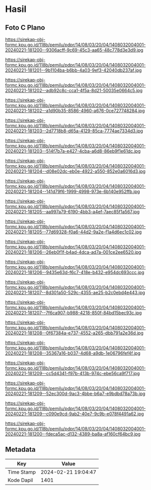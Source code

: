 # Hasil

## Foto C Plano

https://sirekap-obj-formc.kpu.go.id/118b/pemilu/pdpr/14/08/03/20/04/1408032004001-20240221-181200--9306acff-9c69-45c3-aa65-48c778d3e3d9.jpg

https://sirekap-obj-formc.kpu.go.id/118b/pemilu/pdpr/14/08/03/20/04/1408032004001-20240221-181201--9b1104ba-b6bb-4a03-9ef3-42040db237af.jpg

https://sirekap-obj-formc.kpu.go.id/118b/pemilu/pdpr/14/08/03/20/04/1408032004001-20240221-181202--adb92c8c-cca1-4f5a-8d21-50035e0664c5.jpg

https://sirekap-obj-formc.kpu.go.id/118b/pemilu/pdpr/14/08/03/20/04/1408032004001-20240221-181202--a1d90b35-8586-4960-a676-0ce727748284.jpg

https://sirekap-obj-formc.kpu.go.id/118b/pemilu/pdpr/14/08/03/20/04/1408032004001-20240221-181203--2d7718b8-d65a-4129-85ca-7774ae7334d3.jpg

https://sirekap-obj-formc.kpu.go.id/118b/pemilu/pdpr/14/08/03/20/04/1408032004001-20240221-181203--514f7b7a-e427-4cba-a6d8-86eb9f1e61dc.jpg

https://sirekap-obj-formc.kpu.go.id/118b/pemilu/pdpr/14/08/03/20/04/1408032004001-20240221-181204--d08e02dc-eb0e-4922-a550-852e0a6016d3.jpg

https://sirekap-obj-formc.kpu.go.id/118b/pemilu/pdpr/14/08/03/20/04/1408032004001-20240221-181204--141d79f6-1999-4998-973e-6b140e952ffb.jpg

https://sirekap-obj-formc.kpu.go.id/118b/pemilu/pdpr/14/08/03/20/04/1408032004001-20240221-181205--aa997a79-6190-4bb3-a4ef-7aec85f1a567.jpg

https://sirekap-obj-formc.kpu.go.id/118b/pemilu/pdpr/14/08/03/20/04/1408032004001-20240221-181205--77d69328-f0a6-44d2-9a2e-f1a4d6ec1c02.jpg

https://sirekap-obj-formc.kpu.go.id/118b/pemilu/pdpr/14/08/03/20/04/1408032004001-20240221-181206--26eb0f1f-b4ad-4dca-ad7a-001ce2ee6520.jpg

https://sirekap-obj-formc.kpu.go.id/118b/pemilu/pdpr/14/08/03/20/04/1408032004001-20240221-181206--9435e63d-f6c7-418e-b432-e954dc693ccc.jpg

https://sirekap-obj-formc.kpu.go.id/118b/pemilu/pdpr/14/08/03/20/04/1408032004001-20240221-181207--8d301a50-529c-4355-ae25-b2c0ebd4e443.jpg

https://sirekap-obj-formc.kpu.go.id/118b/pemilu/pdpr/14/08/03/20/04/1408032004001-20240221-181207--7f6ca907-b988-4218-850f-84bd15bec93c.jpg

https://sirekap-obj-formc.kpu.go.id/118b/pemilu/pdpr/14/08/03/20/04/1408032004001-20240221-181208--0f67384a-e737-4552-a265-dbb791a2e36d.jpg

https://sirekap-obj-formc.kpu.go.id/118b/pemilu/pdpr/14/08/03/20/04/1408032004001-20240221-181208--35367a16-b037-4d68-a9db-1e06796fef4f.jpg

https://sirekap-obj-formc.kpu.go.id/118b/pemilu/pdpr/14/08/03/20/04/1408032004001-20240221-181209--cc5d4341-f97b-413b-974c-ebe56ca9f717.jpg

https://sirekap-obj-formc.kpu.go.id/118b/pemilu/pdpr/14/08/03/20/04/1408032004001-20240221-181209--52ec300d-9ac3-4bbe-b6a7-e9bdbd78a73b.jpg

https://sirekap-obj-formc.kpu.go.id/118b/pemilu/pdpr/14/08/03/20/04/1408032004001-20240221-181209--c090e9cd-9ab2-40e7-9c9b-e078f4491a62.jpg

https://sirekap-obj-formc.kpu.go.id/118b/pemilu/pdpr/14/08/03/20/04/1408032004001-20240221-181200--fdeca5ac-d132-4389-ba8a-af160cf64bc9.jpg


## Metadata

| Key        | Value               |
| ---------- | ------------------- |
| Time Stamp | 2024-02-21 19:04:47 |
| Kode Dapil | 1401                |



